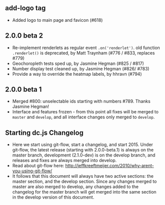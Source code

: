 ## add-logo tag
 * Added logo to main page and favicon (#618)

## 2.0.0 beta 2
 * Re-implement renderlets as regular event `.on('renderlet')`. old function `.renderlet()`
   is deprecated, by Matt Traynham (#776 / #833, replaces #779)
 * Geochoropleth tests sped up, by Jasmine Hegman (#825 / #817)
 * Number display test cleaned up, by Jasmine Hegman (#826/ #783)
 * Provide a way to override the heatmap labels, by hhravn (#794)

## 2.0.0 beta 1
 * Merged #800: unselectable ids starting with numbers #789. Thanks Jasmine Hegman!
 * Interface and features frozen - from this point all fixes will be merged to
   `master` and `develop`, and all interface changes only merged to `develop`.

## Starting dc.js Changelog
 * Here we start using git-flow, start a changelog, and start 2015.  Under git-flow,
   the latest release (starting with 2.0.0-beta.1) is always on the master branch,
   development (2.1.0-dev) is on the develop branch, and releases and fixes are always
   merged into develop.
 * Read about git-flow here: http://jeffkreeftmeijer.com/2010/why-arent-you-using-git-flow/
 * It follows that this document will always have two active sections: the master
   section, and the develop section.  Since any changes merged to master are also
   merged to develop, any changes added to the changelog for the master branch will
   get merged into the same section in the develop version of this document.
